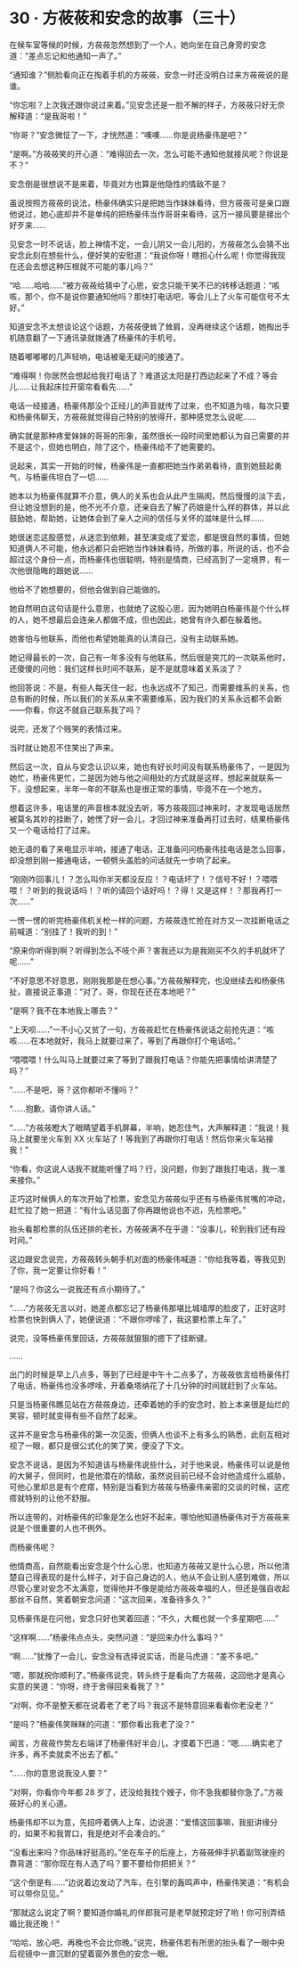 # 30 · 方莜莜和安念的故事（三十）

在候车室等候的时候，方莜莜忽然想到了一个人，她向坐在自己身旁的安念道：“差点忘记和他通知一声了。”

“通知谁？”侧脸看向正在掏着手机的方莜莜，安念一时还没明白过来方莜莜说的是谁。

“你忘啦？上次我还跟你说过来着。”见安念还是一脸不解的样子，方莜莜只好无奈解释道：“是我哥啦！”

“你哥？”安念微怔了一下，才恍然道：“噢噢……你是说杨豪伟是吧？”

“是啊。”方莜莜笑的开心道：“难得回去一次，怎么可能不通知他就接风呢？你说是不？”

安念倒是很想说不是来着，毕竟对方也算是他隐性的情敌不是？

虽说按照方莜莜的说法，杨豪伟确实只是把她当作妹妹看待，但方莜莜可是亲口跟他说过，她心底却并不是单纯的把杨豪伟当作哥哥来看待，这万一接风要是接出个好歹来……

见安念一时不说话，脸上神情不定，一会儿阴又一会儿阳的，方莜莜怎么会猜不出安念此刻在想些什么，便好笑的安慰道：“我说你呀！瞎担心什么呢！你觉得我现在还会去想这种压根就不可能的事儿吗？”

“哈……哈哈……”被方莜莜给猜中了心思，安念只能干笑不已的转移话题道：“咳咳，那个，你不是说你要通知他吗？那快打电话吧，等会儿上了火车可能信号不太好。”

知道安念不太想谈论这个话题，方莜莜便耸了耸肩，没再继续这个话题，她掏出手机随意翻了一下通讯录就拨通了杨豪伟的手机号。

随着嘟嘟嘟的几声轻响，电话被毫无疑问的接通了。

“难得啊！你居然会想起给我打电话了？难道这太阳是打西边起来了不成？等会儿……让我起床拉开窗帘看看先……”

电话一经接通，杨豪伟那没个正经儿的声音就传了过来，也不知道为啥，每次只要和杨豪伟聊天，方莜莜就觉得自己特别的放得开，那种感觉怎么说呢……

确实就是那种疼爱妹妹的哥哥的形象，虽然很长一段时间里她都认为自己需要的并不是这个，但她也明白，除了这个，杨豪伟给不了她需要的。

说起来，其实一开始的时候，杨豪伟是一直都把她当作弟弟看待，直到她鼓起勇气，与杨豪伟坦白了一切……

她本以为杨豪伟就算不介意，俩人的关系也会从此产生隔阂，然后慢慢的淡下去，但让她没想到的是，他不光不介意，还亲自去了解了药娘是什么样的群体，并以此鼓励她，帮助她，让她体会到了亲人之间的信任与关怀的滋味是什么样……

她很迷恋这股感觉，从迷恋到依赖，甚至演变成了爱恋，都是很自然的事情，但她知道俩人不可能，他永远都只会把她当作妹妹看待，所做的事，所说的话，也不会超过这个身份一点，而杨豪伟也很聪明，特别是情商，已经高到了一定境界，有一次他很隐晦的跟她说……

他给不了她想要的，但他会做到自己能做的。

她自然明白这句话是什么意思，也就绝了这股心思，因为她明白杨豪伟是个什么样的人，她不想最后会连亲人都做不成，但也因此，她曾有许久都在躲着他。

她害怕与他联系，而他也希望她能真的认清自己，没有主动联系她。

她记得最长的一次，自己有一年多没有与他联系，然后很是突兀的一次联系他时，还傻傻的问他：我们这样长时间不联系，是不是就意味着关系淡了？

他回答说：不是。有些人每天住一起，也永远成不了知己，而需要维系的关系，也总有断的时候，所以我们的关系从来不需要维系，因为我们的关系永远都不会断——你看，你这不就自己联系我了吗？

说完，还发了个贱笑的表情过来。

当时就让她忍不住笑出了声来。

然后这一次，自从与安念认识以来，她也有好长时间没有联系杨豪伟了，一是因为她忙，杨豪伟更忙，二是因为她与他之间相处的方式就是这样，想起来就联系一下，没想起来，半年一年的不联系也是很正常的事情，毕竟不在一个地方。

想着这许多，电话里的声音根本就没去听，等方莜莜回过神来时，才发现电话居然被莫名其妙的挂断了，她愣了好一会儿，才回过神来准备再打过去时，结果杨豪伟又一个电话给打了过来。

她无语的看了来电显示半响，接通了电话，正准备问问杨豪伟挂电话是怎么回事，却没想到刚一接通电话，一顿劈头盖脸的问话就先一步响了起来。

“刚刚咋回事儿！？怎么叫你半天都没反应！？电话坏了！？信号不好！？喂喂喂！？听到的我说话吗！？听的请回个话好吗！？得！又是这样！？那我再打一次……”

一愣一愣的听完杨豪伟机关枪一样的问题，方莜莜连忙抢在对方又一次挂断电话之前喊道：“别挂了！我听的到！”

“原来你听得到啊？听得到怎么不吱个声？害我还以为是我刚买不久的手机就坏了呢……”

“不好意思不好意思，刚刚我那是在想心事。”方莜莜解释完，也没继续去和杨豪伟扯，直接说正事道：“对了，哥，你现在还在本地吧？”

“是啊？我不在本地我上哪去？”

“上天呗……”一不小心又贫了一句，方莜莜赶忙在杨豪伟说话之前抢先道：“咳咳……在本地就好，我马上就要过来了，等到了再跟你打个电话哈。”

“喂喂喂！什么叫马上就要过来了等到了跟我打电话？你能先把事情给讲清楚了吗？”

“……不是吧，哥？这你都听不懂吗？”

“……抱歉，请你讲人话。”

“……”方莜莜瞪大了眼睛望着手机屏幕，半响，她忍住气，大声解释道：“我说！我马上就要坐火车到 XX 火车站了！等我到了再跟你打电话！然后你来火车站接我！”

“你看，你这说人话我不就能听懂了吗？行，没问题，你到了跟我打电话，我一准来接你。”

正巧这时候俩人的车次开始了检票，安念见方莜莜似乎还有与杨豪伟贫嘴的冲动，赶忙拉了她一把道：“有什么话见面了你再跟他说也不迟，先检票吧。”

抬头看那检票的队伍还排的老长，方莜莜满不在乎道：“没事儿，轮到我们还有段时间。”

这边跟安念说完，方莜莜转头朝手机对面的杨豪伟喊道：“你给我等着，等我见到了你，我一定要让你好看！”

“是吗？你这么一说我还有点小期待了。”

“……”方莜莜无言以对，她差点都忘记了杨豪伟那堪比城墙厚的脸皮了，正好这时检票也快到俩人了，她便说道：“不跟你啰嗦了，我这要检票上车了。”

说完，没等杨豪伟里回话，方莜莜就狠狠的摁下了挂断键。

……

出门的时候是早上八点多，等到了已经是中午十二点多了，方莜莜依言给杨豪伟打了电话，杨豪伟也没多啰嗦，开着桑塔纳花了十几分钟的时间就赶到了火车站。

只是当杨豪伟瞧见站在方莜莜身边，还牵着她的手的安念时，脸上本来很是灿烂的笑容，顿时就变得有些不自然了起来。

这并不是安念与杨豪伟的第一次见面，但俩人也谈不上有多么的熟悉，此刻互相对视了一眼，都只是很公式化的笑了笑，便没了下文。

安念不说话，是因为不知道该与杨豪伟说些什么，对于他来说，杨豪伟可以说是他的大舅子，但同时，也是他潜在的情敌，虽然说目前已经不会对他造成什么威胁，可他心里却总是有个疙瘩，特别是当看到方莜莜与杨豪伟亲密的交谈的时候，这疙瘩就特别的让他不舒服。

所以连带的，对杨豪伟的印象是怎么也好不起来，哪怕他知道杨豪伟对于方莜莜来说是个很重要的人也不例外。

而杨豪伟呢？

他情商高，自然能看出安念是个什么心思，也知道方莜莜又是什么心思，所以他清楚自己得表现的是什么样子，对于自己身边的人，他从不会让别人感到难做，所以尽管心里对安念不太满意，觉得他并不像是能给方莜莜幸福的人，但还是强自收起那丝不自然，笑着朝安念问道：“这次回来，准备待多久？”

见杨豪伟是在问他，安念只好也笑着回道：“不久，大概也就一个多星期吧……”

“这样啊……”杨豪伟点点头，突然问道：“是回来办什么事吗？”

“啊……”犹豫了一会儿，安念没有选择说实话，而是马虎道：“差不多吧。”

“嗯，那就祝你顺利了。”杨豪伟说完，转头终于是看向了方莜莜，这回他才是真心实意的笑道：“你呀，终于舍得回来看我了？”

“对啊，你不是整天都在说着老了老了吗？我这不是特意回来看看你老没老？”

“是吗？”杨豪伟笑眯眯的问道：“那你看出我老了没？”

闻言，方莜莜作势左右端详了杨豪伟好半会儿，才摸着下巴道：“嗯……确实老了许多，再不卖就卖不出去了都。”

“……你的意思说我没人要？”

“对啊，你看你今年都 28 岁了，还没给我找个嫂子，你不急我都替你急了。”方莜莜好心的关心道。

杨豪伟却不以为意，先招呼着俩人上车，边说道：“爱情这回事嘛，我挺讲缘分的，如果不和我胃口，我是绝对不会凑合的。”

“没看出来吗？你品味好挺高的。”坐在车子的后座上，方莜莜伸手扒着副驾驶座的靠背道：“那你现在有人选了吗？要不要给你把把关？”

“这个倒是有……”边说着边发动了汽车，在引擎的轰鸣声中，杨豪伟笑道：“有机会可以带你见见。”

“那就这么说定了啊？要知道你婚礼的伴郎我可是老早就预定好了哟！你可别弄结婚比我还晚！”

“哈哈，放心吧，再晚也不会比你晚。”说完，杨豪伟若有所思的抬头看了一眼中央后视镜中一直沉默的望着窗外景色的安念一眼。

